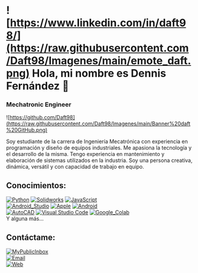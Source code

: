 # ![https://www.linkedin.com/in/daft98/](https://raw.githubusercontent.com/Daft98/Imagenes/main/emote_daft.png) Hola, mi nombre es Dennis Fernández 👋
### Mechatronic Engineer

![https://github.com/Daft98](https://raw.githubusercontent.com/Daft98/Imagenes/main/Banner%20daft%20GitHub.png)

Soy estudiante de la carrera de Ingeniería Mecatrónica con experiencia en programación y diseño de equipos industriales. Me apasiona la tecnología y el desarrollo de la misma. Tengo experiencia en mantenimiento y elaboración de sistemas utilizados en la industria. Soy una persona creativa, dinámica, versátil y con capacidad de trabajo en equipo.

## Conocimientos:
[![Python](https://img.shields.io/badge/Python-yellow?style=for-the-badge&logo=python&logoColor=white&labelColor=101010)]()
[![Solidworks](https://img.shields.io/badge/SOLIDWORKS-red?style=for-the-badge&logo=solidworks&logoColor=white&labelColor=101010)]()
[![JavaScript](https://img.shields.io/badge/JavaScript-F7DF1E?style=for-the-badge&logo=javascript&logoColor=white&labelColor=101010)]()
</br>
[![Android_Studio](https://img.shields.io/badge/Android_Studio-3DDC84?style=for-the-badge&logo=android-studio&logoColor=white&labelColor=101010)]()
[![Apple](https://img.shields.io/badge/iOS-999999?style=for-the-badge&logo=apple&logoColor=white&labelColor=101010)]()
[![Android](https://img.shields.io/badge/Android-3DDC84?style=for-the-badge&logo=android&logoColor=white&labelColor=101010)]()
</br>
[![AutoCAD](https://img.shields.io/badge/AUTOCAD-red?style=for-the-badge&logo=AutoCAD&logoColor=white&labelColor=101010)]()
[![Visual Studio Code](https://img.shields.io/badge/Visual_Studio_Code-0095D5?style=for-the-badge&logo=VisualStudioCode&logoColor=white&labelColor=101010)]()
[![Google_Colab](https://img.shields.io/badge/Google_Colab-4285F4?style=for-the-badge&logo=googlecloud&logoColor=white&labelColor=101010)]()
</br>
Y alguna más...

## Contáctame:

[![MyPublicInbox](https://img.shields.io/badge/LinkedIn-Dennis_Fernández-orange?style=for-the-badge&logo=Microsoft+Outlook&logoColor=white&labelColor=101010)](https://www.linkedin.com/in/daft98)
</br>
[![Email](https://img.shields.io/badge/email_personal-daft98@hotmail.com-D14836?style=for-the-badge&logo=gmail&logoColor=white&labelColor=101010)](mailto:daft98@hotmail.com)
</br>
[![Web](https://img.shields.io/badge/Web-Daft98.com-14a1f0?style=for-the-badge&logo=dev.to&logoColor=white&labelColor=101010)](https://daft98.github.io/portafolio/index.html)

